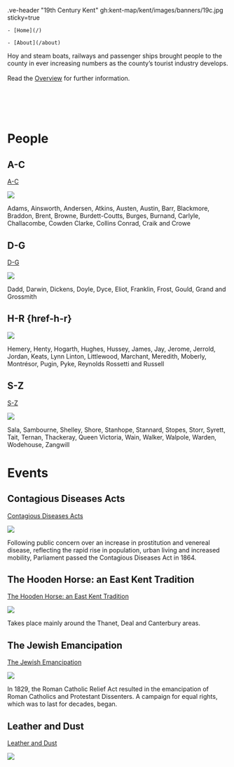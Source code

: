 .ve-header "19th Century Kent" gh:kent-map/kent/images/banners/19c.jpg sticky=true 

    - [Home](/) 

    - [About](/about) 

Hoy and steam boats, railways and passenger ships brought people to the county in ever increasing numbers as the county’s tourist industry develops.
<br><br>
Read the [Overview](19c-kent) for further information. 

# &nbsp; 
<param class="cards"> 

# People 
<param class="cards">

## A-C

[A-C](a-c)

![](https://iiif.juncture-digital.org/thumbnail?url=https://smarthistory.org/wp-content/uploads/2021/03/atkinsfinal.jpg) 

Adams, Ainsworth, Andersen, Atkins, Austen, Austin, Barr, Blackmore, Braddon, Brent, Browne, Burdett-Coutts, Burges, Burnand, Carlyle, Challacombe, Cowden Clarke, Collins
Conrad, Craik and Crowe

## D-G

[D-G](h-r)

![](https://iiif.juncture-digital.org/thumbnail?url=https://iiif.juncture-digital.org/thumbnail?url=https://upload.wikimedia.org/wikipedia/commons/7/7d/Joseph_Mallord_William_Turner_-_Margate_-_Google_Art_Project.jpg) 

Dadd, Darwin, Dickens, Doyle, Dyce, Eliot, Franklin, Frost, Gould, Grand and Grossmith

## H-R {href-h-r} 

![](https://iiif.juncture-digital.org/thumbnail?url=https://stor.artstor.org/stor/1f7f1801-76e2-4b52-8fa1-996e0d735573.jpg)

Hemery, Henty, Hogarth, Hughes, Hussey, James, Jay, Jerome, Jerrold, Jordan, Keats, Lynn Linton, Littlewood, Marchant, Meredith, Moberly, Montrésor, Pugin, Pyke, Reynolds
Rossetti and Russell

## S-Z

[S-Z](s-z) 

![](https://iiif.juncture-digital.org/thumbnail?url=https://iiif.juncture-digital.org/thumbnail?url=https://upload.wikimedia.org/wikipedia/commons/6/65/RothwellMaryShelley.jpg) 

Sala, Sambourne, Shelley, Shore, Stanhope, Stannard, Stopes, Storr, Syrett, Tait, Ternan, Thackeray, Queen Victoria, Wain, Walker, Walpole, Warden, Wodehouse, Zangwill


# Events 
<param class="cards">

## Contagious Diseases Acts

[Contagious Diseases Acts](19c/19c-contagious-diseases)

![](https://iiif.juncture-digital.org/thumbnail?url=https://raw.githubusercontent.com/kent-map/kent/main/images/banners/19c.jpg)

Following public concern over an increase in prostitution and venereal disease, reflecting the rapid rise in population, urban living and increased mobility, Parliament passed the Contagious Diseases Act in 1864.

## The Hooden Horse: an East Kent Tradition

[The Hooden Horse: an East Kent Tradition](19c/19c-hoodening)

![](https://iiif.juncture-digital.org/thumbnail?url=https://raw.githubusercontent.com/kent-map/kent/main/images/banners/19c.jpg) 

Takes place mainly around the Thanet, Deal and Canterbury areas.

## The Jewish Emancipation

[The Jewish Emancipation](19c/19c-jewish-emancipation)

![](https://iiif.juncture-digital.org/thumbnail?url=https://stor.artstor.org/stor/9b234825-18ea-401c-9c71-868cdfc3eb21) 

In 1829, the Roman Catholic Relief Act resulted in the emancipation of Roman Catholics and Protestant Dissenters. A campaign for equal rights, which was to last for decades, began. 

## Leather and Dust

[Leather and Dust](dickens/19c-leather-and-dust)

![](https://iiif.juncture-digital.org/thumbnail?url=https://raw.githubusercontent.com/kent-map/kent/main/images/banners/19c.jpg) 
